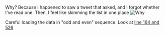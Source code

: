 Why?
Because I happened to saw a tweet that asked, and I forgot whether I've read one. Then, I feel like skimming the list in one place
![Why](https://github.com/vioxcd/pulitzer-winner-list/blob/main/Screenshot%20from%202020-12-14%2023-23-20.png)

Careful loading the data in "odd and even" sequence. Look at [line 164 and 526](https://github.com/vioxcd/pulitzer-winner-list/blob/main/all)
